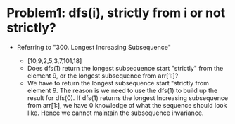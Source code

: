 # Problem1: dfs(i), strictly from i or not strictly?

- Referring to "300. Longest Increasing Subsequence"

  - [10,9,2,5,3,7,101,18]
  - Does dfs(1) return the longest subsequence start "strictly" from the element 9, or the longest subsequence from arr[1:]?
  - We have to return the longest subsequence start "strictly from element 9. The reason is we need to use the dfs(1) to build up the result for dfs(0). If dfs(1) returns the longest Increasing subsequence from arr[1:], we have 0 knowledge of what the sequence should look like. Hence we cannot maintain the subsequence invariance.
